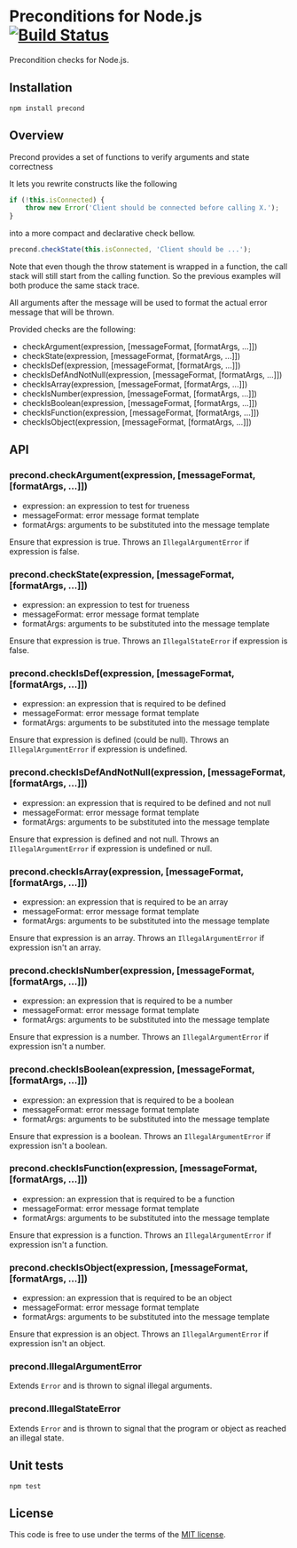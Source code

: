 # Preconditions for Node.js [![Build Status](https://secure.travis-ci.org/MathieuTurcotte/node-precond.png?branch=master)](https://travis-ci.org/MathieuTurcotte/node-precond)

Precondition checks for Node.js.

## Installation

```
npm install precond
```

## Overview

Precond provides a set of functions to verify arguments and state correctness

It lets you rewrite constructs like the following

```js
if (!this.isConnected) {
    throw new Error('Client should be connected before calling X.');
}
```

into a more compact and declarative check bellow.

```js
precond.checkState(this.isConnected, 'Client should be ...');
```

Note that even though the throw statement is wrapped in a function, the call
stack will still start from the calling function. So the previous examples will
both produce the same stack trace.

All arguments after the message will be used to format the actual error
message that will be thrown.

Provided checks are the following:

- checkArgument(expression, [messageFormat, [formatArgs, ...]])
- checkState(expression, [messageFormat, [formatArgs, ...]])
- checkIsDef(expression, [messageFormat, [formatArgs, ...]])
- checkIsDefAndNotNull(expression, [messageFormat, [formatArgs, ...]])
- checkIsArray(expression, [messageFormat, [formatArgs, ...]])
- checkIsNumber(expression, [messageFormat, [formatArgs, ...]])
- checkIsBoolean(expression, [messageFormat, [formatArgs, ...]])
- checkIsFunction(expression, [messageFormat, [formatArgs, ...]])
- checkIsObject(expression, [messageFormat, [formatArgs, ...]])

## API

### precond.checkArgument(expression, [messageFormat, [formatArgs, ...]])

- expression: an expression to test for trueness
- messageFormat: error message format template
- formatArgs: arguments to be substituted into the message template

Ensure that expression is true. Throws an `IllegalArgumentError` if expression
is false.

### precond.checkState(expression, [messageFormat, [formatArgs, ...]])

- expression: an expression to test for trueness
- messageFormat: error message format template
- formatArgs: arguments to be substituted into the message template

Ensure that expression is true. Throws an `IllegalStateError` if expression
is false.

### precond.checkIsDef(expression, [messageFormat, [formatArgs, ...]])

- expression: an expression that is required to be defined
- messageFormat: error message format template
- formatArgs: arguments to be substituted into the message template

Ensure that expression is defined (could be null). Throws an
`IllegalArgumentError` if expression is undefined.

### precond.checkIsDefAndNotNull(expression, [messageFormat, [formatArgs, ...]])

- expression: an expression that is required to be defined and not null
- messageFormat: error message format template
- formatArgs: arguments to be substituted into the message template

Ensure that expression is defined and not null. Throws an
`IllegalArgumentError` if expression is undefined or null.

### precond.checkIsArray(expression, [messageFormat, [formatArgs, ...]])

- expression: an expression that is required to be an array
- messageFormat: error message format template
- formatArgs: arguments to be substituted into the message template

Ensure that expression is an array. Throws an `IllegalArgumentError` if
expression isn't an array.

### precond.checkIsNumber(expression, [messageFormat, [formatArgs, ...]])

- expression: an expression that is required to be a number
- messageFormat: error message format template
- formatArgs: arguments to be substituted into the message template

Ensure that expression is a number. Throws an `IllegalArgumentError` if
expression isn't a number.

### precond.checkIsBoolean(expression, [messageFormat, [formatArgs, ...]])

- expression: an expression that is required to be a boolean
- messageFormat: error message format template
- formatArgs: arguments to be substituted into the message template

Ensure that expression is a boolean. Throws an `IllegalArgumentError` if
expression isn't a boolean.

### precond.checkIsFunction(expression, [messageFormat, [formatArgs, ...]])

- expression: an expression that is required to be a function
- messageFormat: error message format template
- formatArgs: arguments to be substituted into the message template

Ensure that expression is a function. Throws an `IllegalArgumentError` if
expression isn't a function.

### precond.checkIsObject(expression, [messageFormat, [formatArgs, ...]])

- expression: an expression that is required to be an object
- messageFormat: error message format template
- formatArgs: arguments to be substituted into the message template

Ensure that expression is an object. Throws an `IllegalArgumentError` if
expression isn't an object.

### precond.IllegalArgumentError

Extends `Error` and is thrown to signal illegal arguments.

### precond.IllegalStateError

Extends `Error` and is thrown to signal that the program or object as reached
an illegal state.

## Unit tests

```
npm test
```

## License

This code is free to use under the terms of the [MIT license](http://mturcotte.mit-license.org/).
